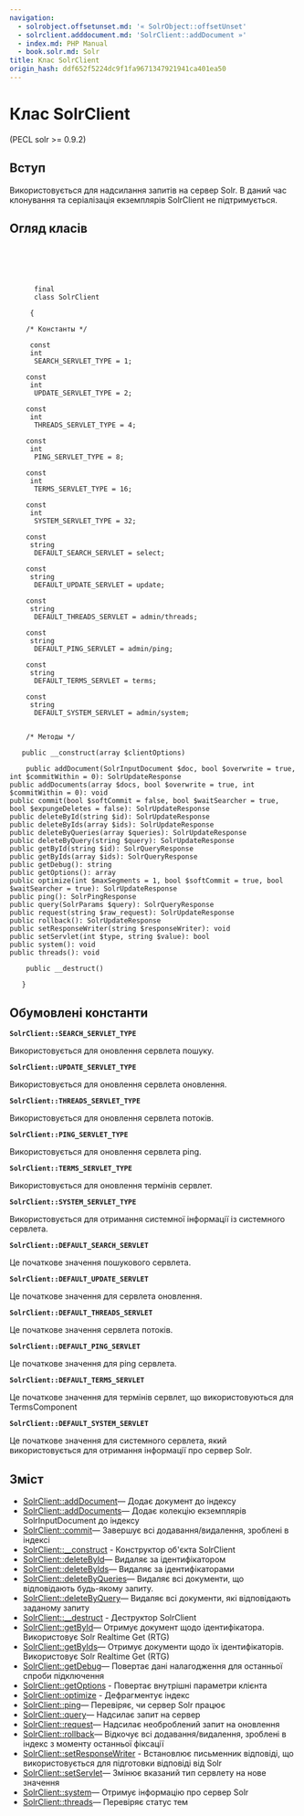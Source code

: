 ```yaml
---
navigation:
  - solrobject.offsetunset.md: '« SolrObject::offsetUnset'
  - solrclient.adddocument.md: 'SolrClient::addDocument »'
  - index.md: PHP Manual
  - book.solr.md: Solr
title: Клас SolrClient
origin_hash: ddf652f5224dc9f1fa9671347921941ca401ea50
---
```

# Клас SolrClient

(PECL solr >= 0.9.2)

## Вступ

Використовується для надсилання запитів на сервер Solr. В даний час клонування та серіалізація екземплярів SolrClient не підтримується.

## Огляд класів

```classsynopsis



    
     
      final
      class SolrClient
     
     {

    /* Константы */
    
     const
     int
      SEARCH_SERVLET_TYPE = 1;

    const
     int
      UPDATE_SERVLET_TYPE = 2;

    const
     int
      THREADS_SERVLET_TYPE = 4;

    const
     int
      PING_SERVLET_TYPE = 8;

    const
     int
      TERMS_SERVLET_TYPE = 16;

    const
     int
      SYSTEM_SERVLET_TYPE = 32;

    const
     string
      DEFAULT_SEARCH_SERVLET = select;

    const
     string
      DEFAULT_UPDATE_SERVLET = update;

    const
     string
      DEFAULT_THREADS_SERVLET = admin/threads;

    const
     string
      DEFAULT_PING_SERVLET = admin/ping;

    const
     string
      DEFAULT_TERMS_SERVLET = terms;

    const
     string
      DEFAULT_SYSTEM_SERVLET = admin/system;


    /* Методы */
    
   public __construct(array $clientOptions)

    public addDocument(SolrInputDocument $doc, bool $overwrite = true, int $commitWithin = 0): SolrUpdateResponse
public addDocuments(array $docs, bool $overwrite = true, int $commitWithin = 0): void
public commit(bool $softCommit = false, bool $waitSearcher = true, bool $expungeDeletes = false): SolrUpdateResponse
public deleteById(string $id): SolrUpdateResponse
public deleteByIds(array $ids): SolrUpdateResponse
public deleteByQueries(array $queries): SolrUpdateResponse
public deleteByQuery(string $query): SolrUpdateResponse
public getById(string $id): SolrQueryResponse
public getByIds(array $ids): SolrQueryResponse
public getDebug(): string
public getOptions(): array
public optimize(int $maxSegments = 1, bool $softCommit = true, bool $waitSearcher = true): SolrUpdateResponse
public ping(): SolrPingResponse
public query(SolrParams $query): SolrQueryResponse
public request(string $raw_request): SolrUpdateResponse
public rollback(): SolrUpdateResponse
public setResponseWriter(string $responseWriter): void
public setServlet(int $type, string $value): bool
public system(): void
public threads(): void

    public __destruct()

   }
```

## Обумовлені константи

**`SolrClient::SEARCH_SERVLET_TYPE`**

Використовується для оновлення сервлета пошуку.

**`SolrClient::UPDATE_SERVLET_TYPE`**

Використовується для оновлення сервлета оновлення.

**`SolrClient::THREADS_SERVLET_TYPE`**

Використовується для оновлення сервлета потоків.

**`SolrClient::PING_SERVLET_TYPE`**

Використовується для оновлення сервлета ping.

**`SolrClient::TERMS_SERVLET_TYPE`**

Використовується для оновлення термінів сервлет.

**`SolrClient::SYSTEM_SERVLET_TYPE`**

Використовується для отримання системної інформації із системного сервлета.

**`SolrClient::DEFAULT_SEARCH_SERVLET`**

Це початкове значення пошукового сервлета.

**`SolrClient::DEFAULT_UPDATE_SERVLET`**

Це початкове значення для сервлета оновлення.

**`SolrClient::DEFAULT_THREADS_SERVLET`**

Це початкове значення сервлета потоків.

**`SolrClient::DEFAULT_PING_SERVLET`**

Це початкове значення для ping сервлета.

**`SolrClient::DEFAULT_TERMS_SERVLET`**

Це початкове значення для термінів сервлет, що використовуються для TermsComponent

**`SolrClient::DEFAULT_SYSTEM_SERVLET`**

Це початкове значення для системного сервлета, який використовується для отримання інформації про сервер Solr.

## Зміст

-   [SolrClient::addDocument](solrclient.adddocument.md)— Додає документ до індексу
-   [SolrClient::addDocuments](solrclient.adddocuments.md)— Додає колекцію екземплярів SolrInputDocument до індексу
-   [SolrClient::commit](solrclient.commit.md)— Завершує всі додавання/видалення, зроблені в індексі
-   [SolrClient::\_\_construct](solrclient.construct.md) \- Конструктор об'єкта SolrClient
-   [SolrClient::deleteById](solrclient.deletebyid.md)— Видаляє за ідентифікатором
-   [SolrClient::deleteByIds](solrclient.deletebyids.md)— Видаляє за ідентифікаторами
-   [SolrClient::deleteByQueries](solrclient.deletebyqueries.md)— Видаляє всі документи, що відповідають будь-якому запиту.
-   [SolrClient::deleteByQuery](solrclient.deletebyquery.md)— Видаляє всі документи, які відповідають заданому запиту
-   [SolrClient::\_\_destruct](solrclient.destruct.md) \- Деструктор SolrClient
-   [SolrClient::getById](solrclient.getbyid.md)— Отримує документ щодо ідентифікатора. Використовує Solr Realtime Get (RTG)
-   [SolrClient::getByIds](solrclient.getbyids.md)— Отримує документи щодо їх ідентифікаторів. Використовує Solr Realtime Get (RTG)
-   [SolrClient::getDebug](solrclient.getdebug.md)— Повертає дані налагодження для останньої спроби підключення
-   [SolrClient::getOptions](solrclient.getoptions.md) \- Повертає внутрішні параметри клієнта
-   [SolrClient::optimize](solrclient.optimize.md) \- Дефрагментує індекс
-   [SolrClient::ping](solrclient.ping.md)— Перевіряє, чи сервер Solr працює
-   [SolrClient::query](solrclient.query.md)— Надсилає запит на сервер
-   [SolrClient::request](solrclient.request.md)— Надсилає необроблений запит на оновлення
-   [SolrClient::rollback](solrclient.rollback.md)— Відкочує всі додавання/видалення, зроблені в індекс з моменту останньої фіксації
-   [SolrClient::setResponseWriter](solrclient.setresponsewriter.md) \- Встановлює письменник відповіді, що використовується для підготовки відповіді від Solr
-   [SolrClient::setServlet](solrclient.setservlet.md)— Змінює вказаний тип сервлету на нове значення
-   [SolrClient::system](solrclient.system.md)— Отримує інформацію про сервер Solr
-   [SolrClient::threads](solrclient.threads.md)— Перевіряє статус тем
